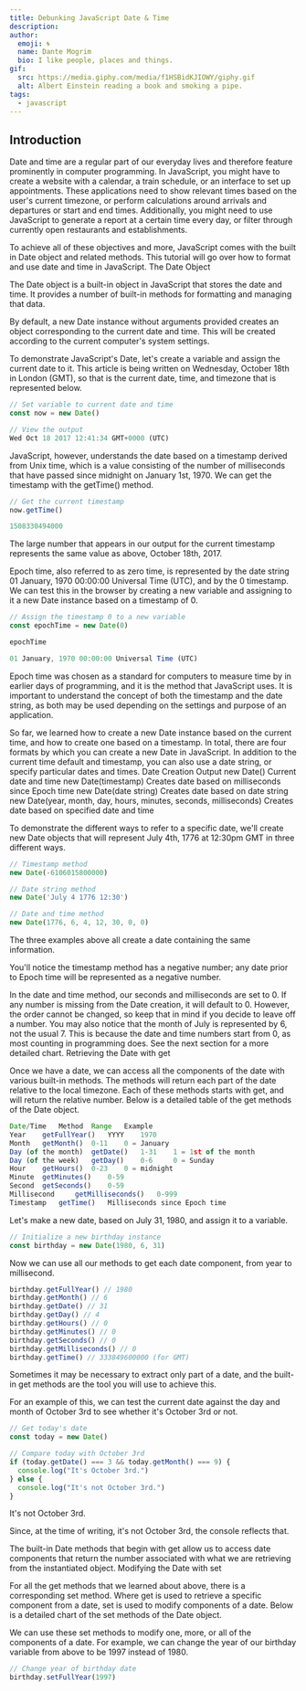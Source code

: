 ```yaml
---
title: Debunking JavaScript Date & Time
description: 
author:
  emoji: 🌀
  name: Dante Mogrim
  bio: I like people, places and things.
gif:
  src: https://media.giphy.com/media/f1HSBidKJIOWY/giphy.gif
  alt: Albert Einstein reading a book and smoking a pipe.
tags:
  - javascript
---
```


## Introduction

Date and time are a regular part of our everyday lives and therefore feature prominently in computer programming. In JavaScript, you might have to create a website with a calendar, a train schedule, or an interface to set up appointments. These applications need to show relevant times based on the user's current timezone, or perform calculations around arrivals and departures or start and end times. Additionally, you might need to use JavaScript to generate a report at a certain time every day, or filter through currently open restaurants and establishments.

To achieve all of these objectives and more, JavaScript comes with the built in Date object and related methods. This tutorial will go over how to format and use date and time in JavaScript.
The Date Object

The Date object is a built-in object in JavaScript that stores the date and time. It provides a number of built-in methods for formatting and managing that data.

By default, a new Date instance without arguments provided creates an object corresponding to the current date and time. This will be created according to the current computer's system settings.

To demonstrate JavaScript's Date, let's create a variable and assign the current date to it. This article is being written on Wednesday, October 18th in London (GMT), so that is the current date, time, and timezone that is represented below.

```js
// Set variable to current date and time
const now = new Date()

// View the output
Wed Oct 18 2017 12:41:34 GMT+0000 (UTC)
```

JavaScript, however, understands the date based on a timestamp derived from Unix time, which is a value consisting of the number of milliseconds that have passed since midnight on January 1st, 1970. We can get the timestamp with the getTime() method.

```js
// Get the current timestamp
now.getTime()

1508330494000
```

The large number that appears in our output for the current timestamp represents the same value as above, October 18th, 2017.

Epoch time, also referred to as zero time, is represented by the date string 01 January, 1970 00:00:00 Universal Time (UTC), and by the 0 timestamp. We can test this in the browser by creating a new variable and assigning to it a new Date instance based on a timestamp of 0.

```js
// Assign the timestamp 0 to a new variable
const epochTime = new Date(0)

epochTime

01 January, 1970 00:00:00 Universal Time (UTC)
```

Epoch time was chosen as a standard for computers to measure time by in earlier days of programming, and it is the method that JavaScript uses. It is important to understand the concept of both the timestamp and the date string, as both may be used depending on the settings and purpose of an application.

So far, we learned how to create a new Date instance based on the current time, and how to create one based on a timestamp. In total, there are four formats by which you can create a new Date in JavaScript. In addition to the current time default and timestamp, you can also use a date string, or specify particular dates and times.
Date Creation 	Output
new Date() 	Current date and time
new Date(timestamp) 	Creates date based on milliseconds since Epoch time
new Date(date string) 	Creates date based on date string
new Date(year, month, day, hours, minutes, seconds, milliseconds) 	Creates date based on specified date and time

To demonstrate the different ways to refer to a specific date, we'll create new Date objects that will represent July 4th, 1776 at 12:30pm GMT in three different ways.

```js
// Timestamp method
new Date(-6106015800000)

// Date string method
new Date('July 4 1776 12:30')

// Date and time method
new Date(1776, 6, 4, 12, 30, 0, 0)
```

The three examples above all create a date containing the same information.

You'll notice the timestamp method has a negative number; any date prior to Epoch time will be represented as a negative number.

In the date and time method, our seconds and milliseconds are set to 0. If any number is missing from the Date creation, it will default to 0. However, the order cannot be changed, so keep that in mind if you decide to leave off a number. You may also notice that the month of July is represented by 6, not the usual 7. This is because the date and time numbers start from 0, as most counting in programming does. See the next section for a more detailed chart.
Retrieving the Date with get

Once we have a date, we can access all the components of the date with various built-in methods. The methods will return each part of the date relative to the local timezone. Each of these methods starts with get, and will return the relative number. Below is a detailed table of the get methods of the Date object.

```js
Date/Time 	Method 	Range 	Example
Year 	getFullYear() 	YYYY 	1970
Month 	getMonth() 	0-11 	0 = January
Day (of the month) 	getDate() 	1-31 	1 = 1st of the month
Day (of the week) 	getDay() 	0-6 	0 = Sunday
Hour 	getHours() 	0-23 	0 = midnight
Minute 	getMinutes() 	0-59 	
Second 	getSeconds() 	0-59 	
Millisecond 	getMilliseconds() 	0-999 	
Timestamp 	getTime() 	Milliseconds since Epoch time 	
```

Let's make a new date, based on July 31, 1980, and assign it to a variable.

```js
// Initialize a new birthday instance
const birthday = new Date(1980, 6, 31)
```

Now we can use all our methods to get each date component, from year to millisecond.

```js
birthday.getFullYear() // 1980
birthday.getMonth() // 6
birthday.getDate() // 31
birthday.getDay() // 4
birthday.getHours() // 0
birthday.getMinutes() // 0
birthday.getSeconds() // 0
birthday.getMilliseconds() // 0
birthday.getTime() // 333849600000 (for GMT)
```

Sometimes it may be necessary to extract only part of a date, and the built-in get methods are the tool you will use to achieve this.

For an example of this, we can test the current date against the day and month of October 3rd to see whether it's October 3rd or not.

```js
// Get today's date
const today = new Date()

// Compare today with October 3rd
if (today.getDate() === 3 && today.getMonth() === 9) {
  console.log("It's October 3rd.")
} else {
  console.log("It's not October 3rd.")
}
```

It's not October 3rd.

Since, at the time of writing, it's not October 3rd, the console reflects that.

The built-in Date methods that begin with get allow us to access date components that return the number associated with what we are retrieving from the instantiated object.
Modifying the Date with set

For all the get methods that we learned about above, there is a corresponding set method. Where get is used to retrieve a specific component from a date, set is used to modify components of a date. Below is a detailed chart of the set methods of the Date object.

We can use these set methods to modify one, more, or all of the components of a date. For example, we can change the year of our birthday variable from above to be 1997 instead of 1980.

```js
// Change year of birthday date
birthday.setFullYear(1997)
```
